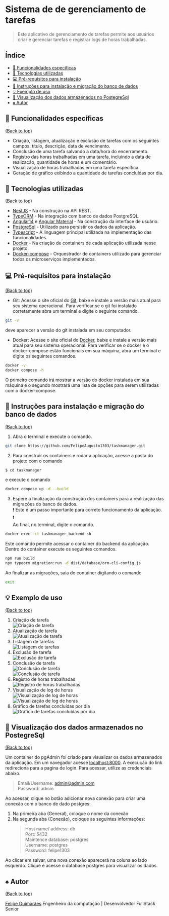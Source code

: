 # Sistema de de gerenciamento de tarefas

> Este aplicativo de gerenciamento de tarefas permite aos usuários criar e gerenciar tarefas e registrar logs de horas trabalhadas.

## Índice

- [🧰 Funcionalidades específicas](#-funcionalidades-espec%C3%ADficas)
- [🚀 Tecnologias utilizadas](#-tecnol%C3%B3gias-utilizadas)
- [:computer: Pré-requisitos para instalação](#computer-pr%C3%A9-requisitos-para-instala%C3%A7%C3%A3o)
- [:green_book: Instruções para instalação e migração do banco de dados](#green_book-instru%C3%A7%C3%B5es-para-instala%C3%A7%C3%A3o-e-migra%C3%A7%C3%A3o-do-banco-de-dados)
- [💡 Exemplo de uso](#-exemplo-de-uso)
- [:floppy_disk: Visualização dos dados armazenados no PostegreSql](#floppy_disk-visualiza%C3%A7%C3%A3o-dos-dados-aramazenados-no-postegresql)
- [:spades: Autor](#spades-autor)

## 🧰 Funcionalidades específicas

[(Back to top)](#%C3%ADndice)

- Criação, listagem, atualização e exclusão de tarefas com os seguintes campos: título, descrição, data de vencimento.
- Conclusão de uma tarefa salvando a data/hora do encerramento.
- Registro das horas trabalhadas em uma tarefa, incluindo a data de realização, quantidade de horas e um comentário.
- Visualização de horas trabalhadas em uma tarefa específica.
- Geração de gráfico exibindo a quantidade de tarefas concluídas por dia.

## 🚀 Tecnologias utilizadas

[(Back to top)](#%C3%ADndice)

- [NestJS](https://nestjs.com/) - Na construção na API REST.
- [TypeORM](https://typeorm.io/) - Na integração com banco de dados PostgreSQL.
- [Angular14](https://angular.io/) e [Angular Material](https://material.angular.io/) - Na construção da interface de usuário.
- [PostgreSql](https://www.postgresql.org) - Utilizado para persistir os dados da aplicação.
- [Typescript](https://www.typescriptlang.org) - A linguagem principal utilizada na implementação das funcionalidades.
- [Docker](https://www.docker.com) - Na criação de containers de cada aplicação utilizada nesse projeto.
- [Docker-compose](https://docs.docker.com/compose/) - Orquestrador de containers utilizado para gerenciar todos os microserviços implementados.

## :computer: Pré-requisitos para instalação

[(Back to top)](#%C3%ADndice)

- Git: Acesse o site oficial do [Git](https://git-scm.com), baixe e instale a versão mais atual para seu sistema operacional.
  Para verificar se o git foi instalado corretamente abra um terminal e digite o seguinte comando.

```bash
git -v
```

deve aparecer a versão do git instalada em seu computador.

- Docker: Acesse o site oficial do [Docker](), baixe e instale a versão mais atual para seu sistema operacional.
  Para verificar se o docker e o docker-compose estão funcionais em sua máquina, abra um terminal e digite os seguintes comandos.

```bash
docker -v
docker compose -h
```

O primeiro comando irá mostrar a versão do docker instalada em sua máquina e o segundo mostrará uma lista de opções para serem utilizadas com o docker-compose.

## :green_book: Instruções para instalação e migração do banco de dados

[(Back to top)](#%C3%ADndice)

1. Abra o terminal e execute o comando.

```bash
git clone https://github.com/FelipeAugusto1303/taskmanager.git
```

2. Para construir os containers e rodar a aplicação, acesse a pasta do projeto com o comando

```bash
$ cd taskmanager
```

e execute o comando

```bash
docker compose up -d --build
```

3. Espere a finalização da construção dos containers para a realização das migrações do banco de dados.<br>:exclamation: Este é um passo importante para correto funcionamento da aplicação. :exclamation: <br> Ao final, no terminal, digite o comando.

```bash
docker exec -it taskmanager_backend sh
```

Este comando permite acessar o container do backend da aplicação.
Dentro do container execute os seguintes comandos.

```bash
npm run build
npx typeorm migration:run -d dist/database/orm-cli-config.js
```

Ao finalizar as migrações, saia do container digitando o comando

```bash
exit
```

## 💡 Exemplo de uso

[(Back to top)](#%C3%ADndice)

1. Criação de tarefa <br>
   ![Criação de tarefa](screenshots/imagem1.png)
2. Atualização de tarefa <br>
   ![Atualização de tarefa](screenshots/imagem2.png)
3. Listagem de tarefas <br>
   ![Listagem de tarefas](screenshots/imagem3.png)
4. Exclusão de tarefa <br>
   ![Exclusão de tarefa](screenshots/imagem4.png)
5. Conclusão de tarefa <br>
   ![Conclusão de tarefa](screenshots/imagem5.png) <br>
   ![Conclusão de tarefa](screenshots/imagem5-1.png)
6. Registro de horas trabalhadas <br>
   ![Registro de horas trabalhadas](screenshots/imagem6.png)
7. Visualização de log de horas <br>
   ![Visualização de log de horas](screenshots/imagem7.png) <br>
   ![Visualização de log de horas](screenshots/imagem7-1.png)
8. Gráfico de tarefas concluídas por dia <br>
   ![Gráfico de tarefas concluídas por dia](screenshots/imagem8.png)

## :floppy_disk: Visualização dos dados armazenados no PostegreSql

[(Back to top)](#%C3%ADndice)

Um container do pgAdmin foi criado para visualizar os dados armazenados da aplicação. Em um navegador acesse [localhost:8000](http://localhost:8000). A execução do link redireciona para a pagina de login. Para acessar, utilize as credenciais abaixo.

> Email/Username: admin@admin.com <br>
> Password: admin

Ao acessar, clique no botão adicionar nova conexão para criar uma conexão com o banco de dado postgres:

1. Na primeira aba (General), coloque o nome da conexão
2. Na segunda aba (Conexão), coloque as seguintes informações:
   > Host name/ address: db <br>
   > Port: 5432 <br>
   > Maintence database: postgres <br>
   > Username: postgres <br>
   > Password: felipe1303

Ao clicar em salvar, uma nova conexão aparecerá na coluna ao lado esquerdo. Clique e acesse o database postgres para visualizar os dados.

## :spades: Autor

[(Back to top)](#%C3%ADndice)

[Felipe Guimarães](https://www.linkedin.com/in/fasguimaraes/) Engenheiro da computação | Desenvolvedor FullStack Senior

